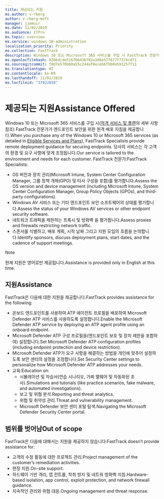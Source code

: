 ```yaml
---
title: 제공되는 지원
ms.author: v-rberg
author: v-rberg-msft
manager: jimmuir
ms.date: 11/02/2019
ms.audience: ITPro
ms.topic: overview
ms.service: windows-10-administration
localization_priority: Priority
ms.collection: FastTrack
description: Windows 10 또는 Microsoft 365 서비스를 구입 시 FastTrack 전문가가 엔드포인트 보안을 위한 원격 배포 지침을 제공합니다. 당사의 서비스는 각 고객의 환경 및 요구 사항에 맞게 조정됩니다.
ms.openlocfilehash: 0286dcde516766436782a166e577677f7374cd71
ms.sourcegitcommit: f8d7e570b60a55c244af0eceb6fbb0e591257f11
ms.translationtype: HT
ms.contentlocale: ko-KR
ms.lasthandoff: 11/01/2019
ms.locfileid: "37922010"
---
```

# <a name="assistance-offered"></a><span data-ttu-id="25fa7-104">제공되는 지원</span><span class="sxs-lookup"><span data-stu-id="25fa7-104">Assistance Offered</span></span>  

<span data-ttu-id="25fa7-105">Windows 10 또는 Microsoft 365 서비스를 구입 시([적격 서비스 및 플랜](M365-eligible-services-and-plans.md)의 세부 사항 참조) FastTrack 전문가가 엔드포인트 보안을 위한 원격 배포 지침을 제공합니다.</span><span class="sxs-lookup"><span data-stu-id="25fa7-105">When you purchase any of the Windows 10 or Microsoft 365 services (as detailed in [Eligible Services and Plans](M365-eligible-services-and-plans.md)), FastTrack Specialists provide remote deployment guidance for securing endpoints.</span></span> <span data-ttu-id="25fa7-106">당사의 서비스는 각 고객의 환경 및 요구 사항에 맞게 조정됩니다.</span><span class="sxs-lookup"><span data-stu-id="25fa7-106">Our service is tailored to the environment and needs for each customer.</span></span> <span data-ttu-id="25fa7-107">FastTrack 전문가:</span><span class="sxs-lookup"><span data-stu-id="25fa7-107">FastTrack Specialists:</span></span>
- <span data-ttu-id="25fa7-108">OS 버전과 장치 관리(Microsoft Intune, System Center Configuration Manager, 그룹 정책 개체(GPO) 및 타사 구성을 포함)를 평가합니다.</span><span class="sxs-lookup"><span data-stu-id="25fa7-108">Assess the OS version and device management (including Microsoft Intune, System Center Configuration Manager, Group Policy Objects (GPOs), and third-party configurations).</span></span>
- <span data-ttu-id="25fa7-109">Windows AV 서비스 또는 기타 엔드포인트 보안 소프트웨어의 상태를 평가합니다.</span><span class="sxs-lookup"><span data-stu-id="25fa7-109">Assess the status of your Windows AV services or other endpoint security software.</span></span>
- <span data-ttu-id="25fa7-110">네트워크 트래픽을 제한하는 프록시 및 방화벽 을 평가합니다.</span><span class="sxs-lookup"><span data-stu-id="25fa7-110">Assess proxies and firewalls restricting network traffic.</span></span>
- <span data-ttu-id="25fa7-111">스폰서를 식별하고, 배포 계획, 시작 날짜 그리고 지원 모임의 흐름을 논의합니다.</span><span class="sxs-lookup"><span data-stu-id="25fa7-111">Identify sponsors, discuss deployment plans, start dates, and the cadence of support meetings.</span></span>

> [!NOTE]
> <span data-ttu-id="25fa7-112">현재 지원은 영어로만 제공됩니다.</span><span class="sxs-lookup"><span data-stu-id="25fa7-112">Assistance is provided only in English at this time.</span></span> 

## <a name="assistance"></a><span data-ttu-id="25fa7-113">지원</span><span class="sxs-lookup"><span data-stu-id="25fa7-113">Assistance</span></span>

<span data-ttu-id="25fa7-114">FastTrack은 다음에 대한 지원을 제공합니다.</span><span class="sxs-lookup"><span data-stu-id="25fa7-114">FastTrack provides assistance for the following:</span></span>
- <span data-ttu-id="25fa7-115">온보드 엔드포인트를 사용하여 ATP 에이전트 프로필을 배포하여 Microsoft Defender ATP 서비스를 사용하도록 설정합니다.</span><span class="sxs-lookup"><span data-stu-id="25fa7-115">Enable the Microsoft Defender ATP service by deploying an ATP agent profile using an onboard endpoint.</span></span>
- <span data-ttu-id="25fa7-116">Microsoft Defender ATP 구성 프로필을(엔드포인트 보호 및 장치 제한을 포함하여) 설정합니다.</span><span class="sxs-lookup"><span data-stu-id="25fa7-116">Set Microsoft Defender ATP configuration profiles (including endpoint protection and device restriction).</span></span>
- <span data-ttu-id="25fa7-117">Microsoft Defender ATP가 요구 사항을 해결하는 방법을 개인에 맞추어 설정하도록 보안 센터의 설정을 조정합니다.</span><span class="sxs-lookup"><span data-stu-id="25fa7-117">Set Security Center settings to personalize how Microsoft Defender ATP addresses your needs.</span></span>
- <span data-ttu-id="25fa7-118">교육:</span><span class="sxs-lookup"><span data-stu-id="25fa7-118">Education on:</span></span>
    - <span data-ttu-id="25fa7-119">시뮬레이션 및 자습서(연습 시나리오, 가짜 맬웨어 및 자동화된 조사).</span><span class="sxs-lookup"><span data-stu-id="25fa7-119">Simulations and tutorials (like practice scenarios, fake malware, and automated investigations).</span></span>
    - <span data-ttu-id="25fa7-120">보고 및 위협 분석.</span><span class="sxs-lookup"><span data-stu-id="25fa7-120">Reporting and threat analytics.</span></span>
    - <span data-ttu-id="25fa7-121">위협 및 취약성 관리.</span><span class="sxs-lookup"><span data-stu-id="25fa7-121">Threat and vulnerability management.</span></span>
    - <span data-ttu-id="25fa7-122">Microsoft Defender 보안 센터 포털 탐색.</span><span class="sxs-lookup"><span data-stu-id="25fa7-122">Navigating the Microsoft Defender Security Center portal.</span></span>

## <a name="out-of-scope"></a><span data-ttu-id="25fa7-123">범위를 벗어남</span><span class="sxs-lookup"><span data-stu-id="25fa7-123">Out of scope</span></span>

<span data-ttu-id="25fa7-124">FastTrack은 다음에 대해서는 지원을 제공하지 않습니다:</span><span class="sxs-lookup"><span data-stu-id="25fa7-124">FastTrack doesn’t provide assistance for:</span></span>
- <span data-ttu-id="25fa7-125">고객의 수정 활동에 대한 프로젝트 관리.</span><span class="sxs-lookup"><span data-stu-id="25fa7-125">Project management of the customer’s remediation activities.</span></span>
- <span data-ttu-id="25fa7-126">현장 지원.</span><span class="sxs-lookup"><span data-stu-id="25fa7-126">On-site support.</span></span>
- <span data-ttu-id="25fa7-127">하드웨어 기반 격리, 앱 컨트롤, 착취 방지 및 네트워 방화벽 지침.</span><span class="sxs-lookup"><span data-stu-id="25fa7-127">Hardware-based isolation, app control, exploit protection, and network firewall guidance.</span></span>
- <span data-ttu-id="25fa7-128">지속적인 관리와 위협 대응.</span><span class="sxs-lookup"><span data-stu-id="25fa7-128">Ongoing management and threat response.</span></span>

